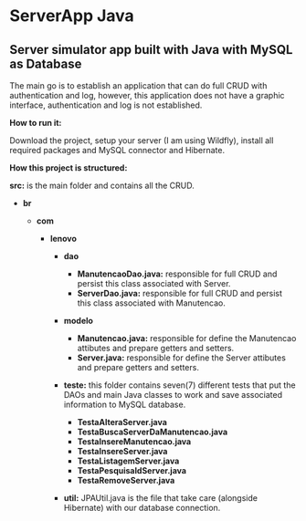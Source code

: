 <h1>ServerApp Java</h1>

<h2>Server simulator app built with Java with MySQL as Database</h2>

<p>The main go is to establish an application that can do full CRUD with authentication and log, however, this application does not have a graphic interface, authentication and log is not established.</p>

<p><strong>How to run it:</strong></p>

<p>Download the project, setup your server (I am using Wildfly), install all required packages and MySQL connector and Hibernate.</p>

<p><strong>How this project is structured:</strong></p>

<p><strong>src:</strong> is the main folder and contains all the CRUD.</p>
<ul>
	<li><strong>br</strong></li>
	<ul>
		<li><strong>com</strong></li>
		<ul>
			<li><strong>lenovo</strong></li>
			<ul>
				<li><strong>dao</strong></li>
				<ul>
					<li><strong>ManutencaoDao.java:</strong> responsible for full CRUD and persist this class associated with Server.</li>
					<li><strong>ServerDao.java:</strong> responsible for full CRUD and persist this class associated with Manutencao.</li>
				</ul>
			</ul>
			<ul>
				<li><strong>modelo</strong></li>
				<ul>
					<li><strong>Manutencao.java:</strong> responsible for define the Manutencao attibutes and prepare getters and setters.</li>
					<li><strong>Server.java:</strong> responsible for define the Server attibutes and prepare getters and setters.</li>
				</ul>
			</ul>
			<ul>
				<li><strong>teste:</strong> this folder contains seven(7) different tests that put the DAOs and main Java classes to work and save associated information to MySQL database.</li>
				<ul>
					<li><strong>TestaAlteraServer.java</strong></li>
					<li><strong>TestaBuscaServerDaManutencao.java</strong></li>
					<li><strong>TestaInsereManutencao.java</strong></li>
					<li><strong>TestaInsereServer.java</strong></li>
					<li><strong>TestaListagemServer.java</strong></li>
					<li><strong>TestaPesquisaIdServer.java</strong></li>
					<li><strong>TestaRemoveServer.java</strong></li>
				</ul>
			</ul>
			<ul>
				<li><strong>util:</strong> JPAUtil.java is the file that take care (alongside Hibernate) with our database connection.</li>
			</ul>
		</ul>
	</ul>
</ul>